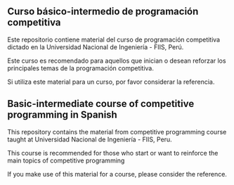 ﻿## Curso básico-intermedio de programación competitiva
Este repositorio contiene material del curso de programación competitiva dictado en la Universidad Nacional de Ingeniería - FIIS, Perú.

Este curso es recomendado para aquellos que inician o desean reforzar los principales temas de la programación competitiva.

Si utiliza este material para un curso, por favor considerar la referencia.

## Basic-intermediate course of competitive programming in Spanish
This repository contains the material from competitive programming course taught at Universidad Nacional de Ingeniería - FIIS, Peru.

This course is recommended for those who start or want to reinforce the main topics of competitive programming

If you make use of this material for a course, please consider the reference.
